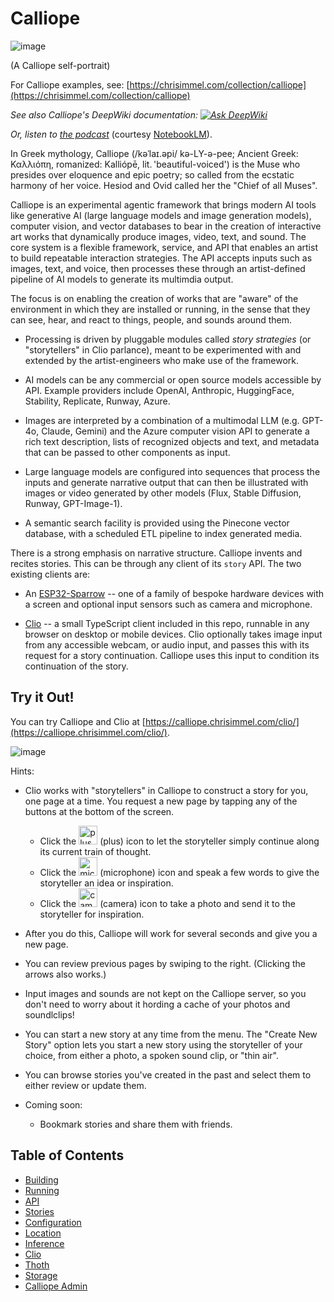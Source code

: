 # Calliope

![image](https://user-images.githubusercontent.com/17924059/209908360-af2a806e-e121-4f39-a988-72c3b73142db.png)

(A Calliope self-portrait)

For Calliope examples, see: [https://chrisimmel.com/collection/calliope](https://chrisimmel.com/collection/calliope)

_See also Calliope's DeepWiki documentation: [![Ask DeepWiki](https://deepwiki.com/badge.svg)](https://deepwiki.com/chrisimmel/calliope)_

_Or, listen to [the podcast](https://notebooklm.google.com/notebook/abca34e6-e0da-4ad4-901b-98c0cf5e160a/audio)_ (courtesy [NotebookLM](https://notebooklm.google.com/)).

In Greek mythology, Calliope (/kəˈlaɪ.əpi/ kə-LY-ə-pee; Ancient Greek: Καλλιόπη, romanized: Kalliópē, lit. 'beautiful-voiced') is the Muse who presides over eloquence and epic poetry; so called from the ecstatic harmony of her voice. Hesiod and Ovid called her the "Chief of all Muses".

Calliope is an experimental agentic framework that brings modern AI tools like generative AI (large language models and image generation models), computer vision, and vector databases to bear in the creation of interactive art works that dynamically produce images, video, text, and sound. The core system is a flexible framework, service, and API that enables an artist to build repeatable interaction strategies. The API accepts inputs such as images, text, and voice, then processes these through an artist-defined pipeline of AI models to generate its multimdia output.

The focus is on enabling the creation of works that are "aware" of the environment in which they are installed or running, in the sense that they can see, hear, and react to things, people, and sounds around them. 

* Processing is driven by pluggable modules called _story strategies_  (or "storytellers" in Clio parlance), meant to be experimented with and extended by the artist-engineers who make use of the framework.

* AI models can be any commercial or open source models accessible by API. Example providers include OpenAI, Anthropic, HuggingFace, Stability, Replicate, Runway, Azure.

* Images are interpreted by a combination of a multimodal LLM (e.g. GPT-4o, Claude, Gemini) and the Azure computer vision API to generate a rich text description, lists of recognized objects and text, and metadata that can be passed to other components as input.

* Large language models are configured into sequences that process the inputs and generate narrative output that can then be illustrated with images or video generated by other models (Flux, Stable Diffusion, Runway, GPT-Image-1).

* A semantic search facility is provided using the Pinecone vector database, with a scheduled ETL pipeline to index generated media.

There is a strong emphasis on narrative structure. Calliope invents and recites stories. This can be through any client of its `story` API. The two existing clients are:

* An [ESP32-Sparrow](https://github.com/mikalhart/ESP32-Sparrow) -- one of a family of bespoke hardware devices with a screen and optional input sensors such as camera and microphone.

* [Clio](https://github.com/chrisimmel/calliope/tree/main/docs/Clio.md) -- a small TypeScript client included in this repo, runnable in any browser on desktop or mobile devices. Clio optionally takes image input from any accessible webcam, or audio input, and passes this with its request for a story continuation. Calliope uses this input to condition its continuation of the story.

## Try it Out!
You can try Calliope and Clio at [https://calliope.chrisimmel.com/clio/](https://calliope.chrisimmel.com/clio/).

![image](https://github.com/chrisimmel/calliope/assets/17924059/1c921993-9c3a-45a2-a6e5-f565933a4dc2)


Hints:
* Clio works with "storytellers" in Calliope to construct a story for you, one page at a time. You request a new page by tapping any of the buttons at the bottom of the screen.
  * Click the <img src="https://github.com/chrisimmel/calliope/assets/17924059/a54ca8db-96a3-4024-b88f-165294ba3de1" alt="plus" width="30"> (plus) icon to let the storyteller simply continue along its current train of thought.
  * Click the <img src="https://github.com/chrisimmel/calliope/assets/17924059/dac8bfa2-1e84-4a2b-a94e-a7e6e6285212" alt="microphone" width="30" style="margin-bottom: -4px"> (microphone) icon and speak a few words to give the storyteller an idea or inspiration.
  * Click the <img src="https://github.com/chrisimmel/calliope/assets/17924059/907bd4ea-87fc-4831-a0a6-f553f06e3bbd" alt="camera" width="30" style="margin-bottom: -4px"> (camera) icon to take a photo and send it to the storyteller for inspiration.
* After you do this, Calliope will work for several seconds and give you a new page.
* You can review previous pages by swiping to the right. (Clicking the arrows also works.)
* Input images and sounds are not kept on the Calliope server, so you don't need to worry about it hording a cache of your photos and soundlclips!

* You can start a new story at any time from the menu. The "Create New Story" option lets you start a new story using the storyteller of your choice, from either a photo, a spoken sound clip, or "thin air".
* You can browse stories you've created in the past and select them to either review or update them.
* Coming soon:
  * Bookmark stories and share them with friends.


## Table of Contents

- [Building](https://github.com/chrisimmel/calliope/tree/main/docs/building.md)
- [Running](https://github.com/chrisimmel/calliope/tree/main/docs/running.md)
- [API](https://github.com/chrisimmel/calliope/tree/main/docs/api.md)
- [Stories](https://github.com/chrisimmel/calliope/tree/main/docs/stories.md)
- [Configuration](https://github.com/chrisimmel/calliope/tree/main/docs/config.md)
- [Location](https://github.com/chrisimmel/calliope/tree/main/docs/location.md)
- [Inference](https://github.com/chrisimmel/calliope/tree/main/docs/inference.md)
- [Clio](https://github.com/chrisimmel/calliope/tree/main/docs/Clio.md)
- [Thoth](https://github.com/chrisimmel/calliope/tree/main/docs/Thoth.md)
- [Storage](https://github.com/chrisimmel/calliope/tree/main/docs/storage.md)
- [Calliope Admin](https://github.com/chrisimmel/calliope/tree/main/docs/Admin.md)
